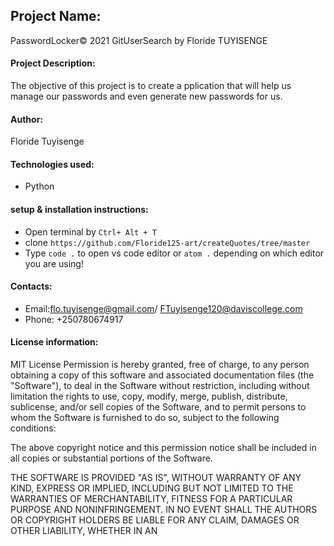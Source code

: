 ## Project Name:
PasswordLocker© 2021 GitUserSearch by Floride TUYISENGE
#### Project Description:
The objective of this project is to create a pplication that will help us manage our passwords and even generate new passwords for us.
#### Author: 
Floride Tuyisenge
#### Technologies used:
* Python
#### setup & installation instructions:
* Open terminal by `Ctrl+ Alt + T`  
* clone `https://github.com/Floride125-art/createQuotes/tree/master`
* Type `code .` to open vs code editor or `atom .` depending on which editor you are using!
#### Contacts: 
* Email:flo.tuyisenge@gmail.com/ FTuyisenge120@daviscollege.com
* Phone: +250780674917


####  License information:
MIT License
Permission is hereby granted, free of charge, to any person obtaining a copy of this software and associated documentation files (the "Software"), to deal in the Software without restriction, including without limitation the rights to use, copy, modify, merge, publish, distribute, sublicense, and/or sell copies of the Software, and to permit persons to whom the Software is furnished to do so, subject to the following conditions:

The above copyright notice and this permission notice shall be included in all copies or substantial portions of the Software.

THE SOFTWARE IS PROVIDED "AS IS", WITHOUT WARRANTY OF ANY KIND, EXPRESS OR IMPLIED, INCLUDING BUT NOT LIMITED TO THE WARRANTIES OF MERCHANTABILITY, FITNESS FOR A PARTICULAR PURPOSE AND NONINFRINGEMENT. IN NO EVENT SHALL THE AUTHORS OR COPYRIGHT HOLDERS BE LIABLE FOR ANY CLAIM, DAMAGES OR OTHER LIABILITY, WHETHER IN AN 

